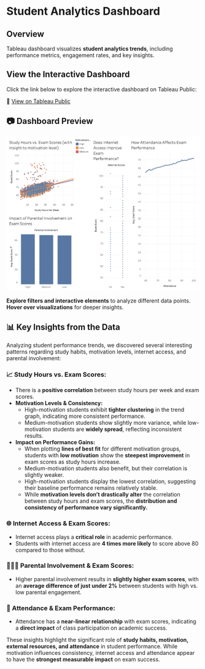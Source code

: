 # Student Analytics Dashboard

## Overview
Tableau dashboard visualizes **student analytics trends**, including performance metrics, engagement rates, and key insights.

## View the Interactive Dashboard
Click the link below to explore the interactive dashboard on Tableau Public:

🔗 [View on Tableau Public](https://public.tableau.com/app/profile/vignesh.dinesha/viz/StudentPerformanceAnalyticsDashboard/Dashboard1)

## 📷 Dashboard Preview
![Dashboard Preview](screenshots/dashboard-preview.png)

**Explore filters and interactive elements** to analyze different data points.
**Hover over visualizations** for deeper insights.

## 📊 Key Insights from the Data

Analyzing student performance trends, we discovered several interesting patterns regarding study habits, motivation levels, internet access, and parental involvement:

### **📈 Study Hours vs. Exam Scores:**
- There is a **positive correlation** between study hours per week and exam scores.
- **Motivation Levels & Consistency:**  
  - High-motivation students exhibit **tighter clustering** in the trend graph, indicating more consistent performance.  
  - Medium-motivation students show slightly more variance, while low-motivation students are **widely spread**, reflecting inconsistent results.  
- **Impact on Performance Gains:**  
  - When plotting **lines of best fit** for different motivation groups, students with **low motivation** show the **steepest improvement** in exam scores as study hours increase.  
  - Medium-motivation students also benefit, but their correlation is slightly weaker.  
  - High-motivation students display the lowest correlation, suggesting their baseline performance remains relatively stable.  
  - While **motivation levels don’t drastically alter** the correlation between study hours and exam scores, the **distribution and consistency of performance vary significantly.**

### **🌐 Internet Access & Exam Scores:**
- Internet access plays a **critical role** in academic performance.
- Students with internet access are **4 times more likely** to score above 80 compared to those without.

### **👨‍👩‍👧 Parental Involvement & Exam Scores:**
- Higher parental involvement results in **slightly higher exam scores**, with an **average difference of just under 2%** between students with high vs. low parental engagement.

### **📅 Attendance & Exam Performance:**
- Attendance has a **near-linear relationship** with exam scores, indicating a **direct impact** of class participation on academic success.

These insights highlight the significant role of **study habits, motivation, external resources, and attendance** in student performance. While motivation influences consistency, internet access and attendance appear to have the **strongest measurable impact** on exam success.
